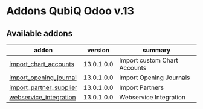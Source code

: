 Addons QubiQ Odoo v.13
=============================

[//]: # (addons)

Available addons
----------------
addon | version | summary
--- | --- | ---
[import_chart_accounts](import_chart_accounts/) | 13.0.1.0.0 | 	Import custom Chart Accounts
[import_opening_journal](import_opening_journal/) | 13.0.1.0.0 | Import Opening Journals
[import_partner_supplier](import_partner_supplier/) | 13.0.1.0.0 | Import Partners
[webservice_integration](webservice_integration/) | 13.0.1.0.0 | Webservice Integration

